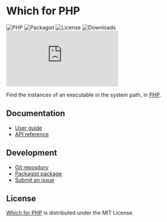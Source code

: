 # Which for PHP
![PHP](https://badgen.net/packagist/php/cedx/which) ![Packagist](https://badgen.net/packagist/v/cedx/which) ![License](https://badgen.net/packagist/license/cedx/which) ![Downloads](https://badgen.net/packagist/dt/cedx/which) ![Coverage](https://badgen.net/codecov/c/github/cedx/which.php)

Find the instances of an executable in the system path, in [PHP](https://www.php.net).

## Documentation
- [User guide](https://cedx.github.io/which.php)
- [API reference](https://cedx.github.io/which.php/api)

## Development
- [Git repository](https://github.com/cedx/which.php)
- [Packagist package](https://packagist.org/packages/cedx/which.php)
- [Submit an issue](https://github.com/cedx/which.php/issues)

## License
[Which for PHP](https://github.com/cedx/which.php) is distributed under the MIT License.
